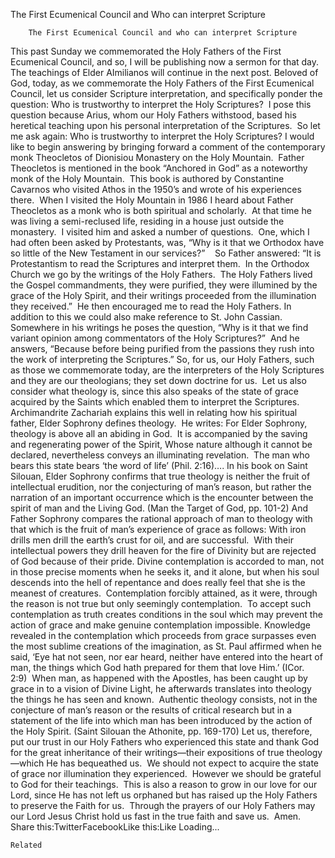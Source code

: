 The First Ecumenical Council and Who can interpret Scripture

		The First Ecumenical Council and who can interpret Scripture
This past Sunday we commemorated the Holy Fathers of the First Ecumenical Council, and so, I will be publishing now a sermon for that day.  The teachings of Elder AImilianos will continue in the next post.
Beloved of God, today, as we commemorate the Holy Fathers of the First Ecumenical Council, let us consider Scripture interpretation, and specifically ponder the question: Who is trustworthy to interpret the Holy Scriptures?  I pose this question because Arius, whom our Holy Fathers withstood, based his heretical teaching upon his personal interpretation of the Scriptures.  So let me ask again: Who is trustworthy to interpret the Holy Scriptures?
I would like to begin answering by bringing forward a comment of the contemporary monk Theocletos of Dionisiou Monastery on the Holy Mountain.  Father Theocletos is mentioned in the book “Anchored in God” as a noteworthy monk of the Holy Mountain.  This book is authored by Constantine Cavarnos who visited Athos in the 1950’s and wrote of his experiences there.  When I visited the Holy Mountain in 1986 I heard about Father Theocletos as a monk who is both spiritual and scholarly.  At that time he was living a semi-reclused life, residing in a house just outside the monastery.  I visited him and asked a number of questions.  One, which I had often been asked by Protestants, was, “Why is it that we Orthodox have so little of the New Testament in our services?”    So Father answered: “It is Protestantism to read the Scriptures and interpret them.  In the Orthodox Church we go by the writings of the Holy Fathers.  The Holy Fathers lived the Gospel commandments, they were purified, they were illumined by the grace of the Holy Spirit, and their writings proceeded from the illumination they received.”  He then encouraged me to read the Holy Fathers.
In addition to this we could also make reference to St. John Cassian.  Somewhere in his writings he poses the question, “Why is it that we find variant opinion among commentators of the Holy Scriptures?”  And he answers, “Because before being purified from the passions they rush into the work of interpreting the Scriptures.”
So, for us, our Holy Fathers, such as those we commemorate today, are the interpreters of the Holy Scriptures and they are our theologians; they set down doctrine for us.  Let us also consider what theology is, since this also speaks of the state of grace acquired by the Saints which enabled them to interpret the Scriptures.  Archimandrite Zachariah explains this well in relating how his spiritual father, Elder Sophrony defines theology.  He writes:
For Elder Sophrony, theology is above all an abiding in God.  It is accompanied by the saving and regenerating power of the Spirit, Whose nature although it cannot be declared, nevertheless conveys an illuminating revelation.  The man who bears this state bears ‘the word of life’ (Phil. 2:16)….
In his book on Saint Silouan, Elder Sophrony confirms that true theology is neither the fruit of intellectual erudition, nor the conjecturing of man’s reason, but rather the narration of an important occurrence which is the encounter between the spirit of man and the Living God. (Man the Target of God, pp. 101-2)
And Father Sophrony compares the rational approach of man to theology with that which is the fruit of man’s experience of grace as follows:
With iron drills men drill the earth’s crust for oil, and are successful.  With their intellectual powers they drill heaven for the fire of Divinity but are rejected of God because of their pride.
Divine contemplation is accorded to man, not in those precise moments when he seeks it, and it alone, but when his soul descends into the hell of repentance and does really feel that she is the meanest of creatures.  Contemplation forcibly attained, as it were, through the reason is not true but only seemingly contemplation.  To accept such contemplation as truth creates conditions in the soul which may prevent the action of grace and make genuine contemplation impossible.
Knowledge revealed in the contemplation which proceeds from grace surpasses even the most sublime creations of the imagination, as St. Paul affirmed when he said, ‘Eye hat not seen, nor ear heard, neither have entered into the heart of man, the things which God hath prepared for them that love Him.’ (ICor. 2:9)  When man, as happened with the Apostles, has been caught up by grace in to a vision of Divine Light, he afterwards translates into theology the things he has seen and known.  Authentic theology consists, not in the conjecture of man’s reason or the results of critical research but in a statement of the life into which man has been introduced by the action of the Holy Spirit. (Saint Silouan the Athonite, pp. 169-170)
Let us, therefore, put our trust in our Holy Fathers who experienced this state and thank God for the great inheritance of their writings—their expositions of true theology—which He has bequeathed us.  We should not expect to acquire the state of grace nor illumination they experienced.  However we should be grateful to God for their teachings.  This is also a reason to grow in our love for our Lord, since He has not left us orphaned but has raised up the Holy Fathers to preserve the Faith for us.  Through the prayers of our Holy Fathers may our Lord Jesus Christ hold us fast in the true faith and save us.  Amen.
Share this:TwitterFacebookLike this:Like Loading...

	Related
			